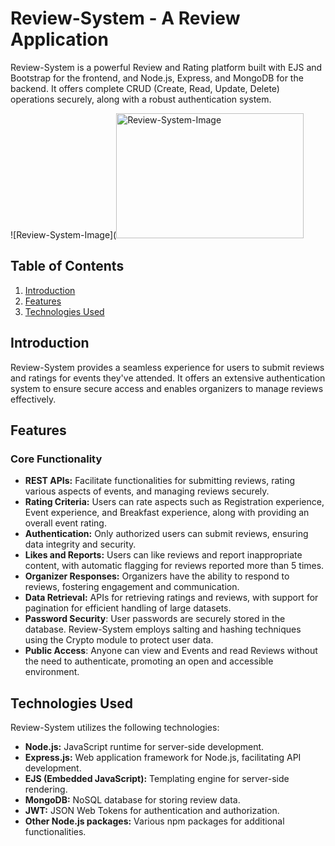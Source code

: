 # Review-System - A Review Application

Review-System is a powerful Review and Rating platform built with EJS and Bootstrap for the frontend, and Node.js, Express, and MongoDB for the backend. It offers complete CRUD (Create, Read, Update, Delete) operations securely, along with a robust authentication system.

![Review-System-Image](<img src="/assets/images/Home%20Page%20After%20Login.png" alt="Review-System-Image" title="Home Page" width="300" height="200"/>


## Table of Contents
1. [Introduction](#introduction)
2. [Features](#features)
3. [Technologies Used](#technologies-used)

## Introduction

Review-System provides a seamless experience for users to submit reviews and ratings for events they've attended. It offers an extensive authentication system to ensure secure access and enables organizers to manage reviews effectively.

## Features

### Core Functionality
- **REST APIs:** Facilitate functionalities for submitting reviews, rating various aspects of events, and managing reviews securely.
- **Rating Criteria:** Users can rate aspects such as Registration experience, Event experience, and Breakfast experience, along with providing an overall event rating.
- **Authentication:** Only authorized users can submit reviews, ensuring data integrity and security.
- **Likes and Reports:** Users can like reviews and report inappropriate content, with automatic flagging for reviews reported more than 5 times.
- **Organizer Responses:** Organizers have the ability to respond to reviews, fostering engagement and communication.
- **Data Retrieval:** APIs for retrieving ratings and reviews, with support for pagination for efficient handling of large datasets.
- **Password Security**: User passwords are securely stored in the database. Review-System employs salting and hashing techniques using the Crypto module to protect user data.
- **Public Access**: Anyone can view and Events and read Reviews without the need to authenticate, promoting an open and accessible environment.

## Technologies Used

Review-System utilizes the following technologies:
- **Node.js:** JavaScript runtime for server-side development.
- **Express.js:** Web application framework for Node.js, facilitating API development.
- **EJS (Embedded JavaScript):** Templating engine for server-side rendering.
- **MongoDB:** NoSQL database for storing review data.
- **JWT:** JSON Web Tokens for authentication and authorization.
- **Other Node.js packages:** Various npm packages for additional functionalities.

